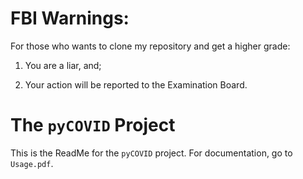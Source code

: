 # FBI Warnings:

For those who wants to clone my repository and get a higher grade:

1. You are a liar, and;

2. Your action will be reported to the Examination Board.

# The `pyCOVID` Project

This is the ReadMe for the `pyCOVID` project. For documentation, go to `Usage.pdf`.
